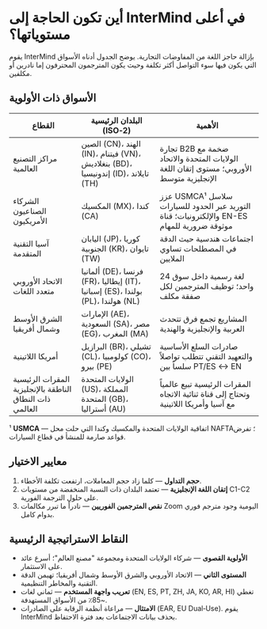 # أين تكون الحاجة إلى InterMind في أعلى مستوياتها؟

يقوم InterMind بإزالة حاجز اللغة من المفاوضات التجارية.
يوضح الجدول أدناه الأسواق التي يكون فيها سوء التواصل أكثر تكلفة وحيث يكون المترجمون المحترفون إما نادرين أو مكلفين.

## الأسواق ذات الأولوية

| القطاع | البلدان الرئيسية (ISO‑2) | الأهمية |
| -------------------------------------- | ------------------------------------------------------------------------------------ | --------------------------------------------------------------------------------------------------------------- |
| مراكز التصنيع العالمية | الصين (CN)، الهند (IN)، فيتنام (VN)، بنغلاديش (BD)، إندونيسيا (ID)، تايلاند (TH) | تجارة B2B ضخمة مع الولايات المتحدة والاتحاد الأوروبي؛ مستوى إتقان اللغة الإنجليزية متوسط |
| الشركاء الصناعيون الأمريكيون | المكسيك (MX)، كندا (CA) | عزز USMCA¹ سلاسل التوريد عبر الحدود للسيارات والإلكترونيات؛ قناة EN-ES موثوقة ضرورية للمهام |
| آسيا التقنية المتقدمة | اليابان (JP)، كوريا الجنوبية (KR)، تايوان (TW) | اجتماعات هندسية حيث الدقة في المصطلحات تساوي الملايين |
| الاتحاد الأوروبي متعدد اللغات | ألمانيا (DE)، فرنسا (FR)، إيطاليا (IT)، إسبانيا (ES)، بولندا (PL)، هولندا (NL) | 24 لغة رسمية داخل سوق واحد؛ توظيف المترجمين لكل صفقة مكلف |
| الشرق الأوسط وشمال أفريقيا | الإمارات (AE)، السعودية (SA)، مصر (EG)، المغرب (MA) | المشاريع تجمع فرق تتحدث العربية والإنجليزية والهندية |
| أمريكا اللاتينية | البرازيل (BR)، تشيلي (CL)، كولومبيا (CO)، بيرو (PE) | صادرات السلع الأساسية والتعهيد التقني تتطلب تواصلاً سلساً بين PT/ES ↔ EN |
| المقرات الرئيسية الناطقة بالإنجليزية ذات النطاق العالمي | الولايات المتحدة (US)، المملكة المتحدة (GB)، أستراليا (AU) | المقرات الرئيسية تبيع عالمياً وتحتاج إلى قناة ثنائية الاتجاه مع آسيا وأمريكا اللاتينية |

¹ **USMCA** — اتفاقية الولايات المتحدة والمكسيك وكندا التي حلت محل NAFTA؛ تفرض قواعد صارمة للمنشأ في قطاع السيارات.

## معايير الاختيار

1. **حجم التداول** — كلما زاد حجم المعاملات، ارتفعت تكلفة الأخطاء.
2. **إتقان اللغة الإنجليزية** — تعتمد البلدان ذات النسبة المنخفضة من مستويات C1-C2 على حلول الترجمة الفورية.
3. **نقص المترجمين الفوريين** — نادراً ما تبرر مكالمات Zoom اليومية وجود مترجم فوري بدوام كامل.

## النقاط الاستراتيجية الرئيسية

- **الأولوية القصوى** — شركاء الولايات المتحدة ومجموعة "مصنع العالم"؛ أسرع عائد على الاستثمار.
- **المستوى الثاني** — الاتحاد الأوروبي والشرق الأوسط وشمال أفريقيا؛ تهيمن الدقة التقنية والمخاطر التنظيمية.
- **تعريب واجهة المستخدم** — ثماني لغات (EN, ES, PT, ZH, JA, KO, AR, HI) تغطي \~85٪ من الأسواق المستهدفة.
- **الامتثال** — مراعاة أنظمة الرقابة على الصادرات (EAR, EU Dual‑Use). يقوم InterMind بحذف بيانات الاجتماعات بعد فترة الاحتفاظ.